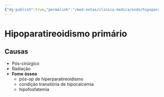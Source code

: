 ```yaml
---
{"dg-publish":true,"permalink":"/med-notas/clinica-medica/endo/hipoparatireoidismo/"}
---
```


# Hipoparatireoidismo primário
## Causas
- Pós-cirúrgico
- Radiação 
- **Fome óssea**
	- pós-op de hiperparatireoidismo
	- condição transitória de hipocalcemia
	- hipofosfatemia

